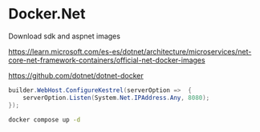 # Docker.Net


Download sdk and aspnet images

https://learn.microsoft.com/es-es/dotnet/architecture/microservices/net-core-net-framework-containers/official-net-docker-images



https://github.com/dotnet/dotnet-docker

```cs
builder.WebHost.ConfigureKestrel(serverOption =>  {
    serverOption.Listen(System.Net.IPAddress.Any, 8080);
});
```

```bash
docker compose up -d
```